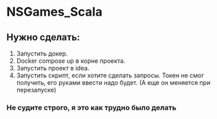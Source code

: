 # NSGames_Scala

## Нужно сделать: 
1. Запустить докер.
2. Docker compose up в корне проекта.
3. Запустить проект в idea.
4. Запустить скрипт, если хотите сделать запросы. Токен не смог получить, его руками ввести надо будет. (А еще он меняется при перезапуске)

### Не судите строго, я это как трудно было делать
